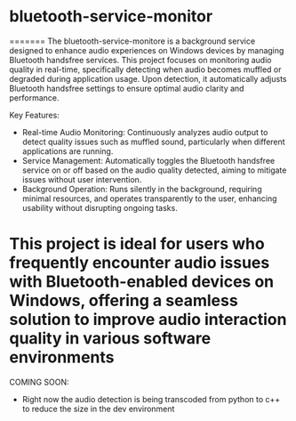 # bluetooth-service-monitor
=======
The bluetooth-service-monitore is a background service designed to enhance audio experiences on Windows devices by managing Bluetooth handsfree services.
This project focuses on monitoring audio quality in real-time, specifically detecting when audio becomes muffled or degraded during application usage.
Upon detection, it automatically adjusts Bluetooth handsfree settings to ensure optimal audio clarity and performance.

Key Features:
- Real-time Audio Monitoring: Continuously analyzes audio output to detect quality issues such as muffled sound, particularly when different applications are running.
- Service Management: Automatically toggles the Bluetooth handsfree service on or off based on the audio quality detected, aiming to mitigate issues without user intervention.
- Background Operation: Runs silently in the background, requiring minimal resources, and operates transparently to the user, enhancing usability without disrupting ongoing tasks.

This project is ideal for users who frequently encounter audio issues with Bluetooth-enabled devices on Windows,
offering a seamless solution to improve audio interaction quality in various software environments
==============================
COMING SOON:
- Right now the audio detection is being transcoded from python to c++ to reduce the size in the dev environment 
